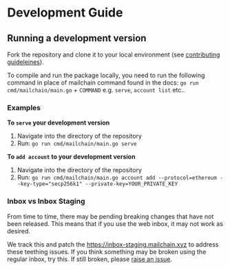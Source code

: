 # Development Guide

## Running a development version

Fork the repository and clone it to your local environment (see [contributing guideleines](https://github.com/mailchain/mailchain/blob/master/CONTRIBUTING.md#we-use-github-flow)).

To compile and run the package locally, you need to run the following command in place of mailchain command found in the docs:
`go run cmd/mailchain/main.go` + `COMMAND` e.g. `serve`, `account list` etc..

### Examples

**To `serve` your development version**

1. Navigate into the directory of the repository
1. Run: `go run cmd/mailchain/main.go serve`

**To `add account` to your development version**

1. Navigate into the directory of the repository
2. Run: `go run cmd/mailchain/main.go account add --protocol=ethereum --key-type="secp256k1" --private-key=YOUR_PRIVATE_KEY`

### Inbox vs Inbox Staging

From time to time, there may be pending breaking changes that have not been released. This means that if you use the web inbox, it may not work as desired.

We track this and patch the <https://inbox-staging.mailchain.xyz> to address these teething issues. If you think something may be broken using the regular inbox, try this. If still broken, please [raise an issue](CONTRIBUTING.md#report-bugs-using-githubs-issues).
